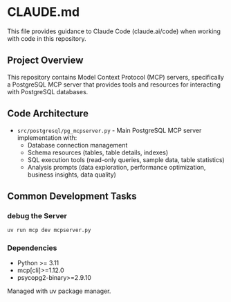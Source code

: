 # CLAUDE.md

This file provides guidance to Claude Code (claude.ai/code) when working with code in this repository.

## Project Overview

This repository contains Model Context Protocol (MCP) servers, specifically a PostgreSQL MCP server that provides tools and resources for interacting with PostgreSQL databases.

## Code Architecture

- `src/postgresql/pg_mcpserver.py` - Main PostgreSQL MCP server implementation with:
  - Database connection management
  - Schema resources (tables, table details, indexes)
  - SQL execution tools (read-only queries, sample data, table statistics)
  - Analysis prompts (data exploration, performance optimization, business insights, data quality)

## Common Development Tasks

### debug the Server
```bash
uv run mcp dev mcpserver.py
```

### Dependencies
- Python >= 3.11
- mcp[cli]>=1.12.0
- psycopg2-binary>=2.9.10

Managed with uv package manager.